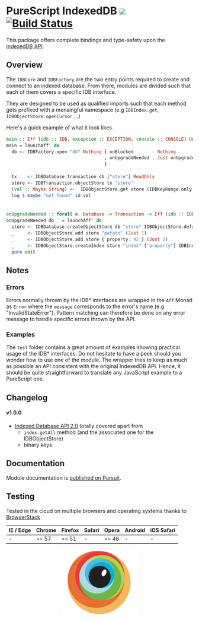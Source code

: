PureScript IndexedDB [![](https://img.shields.io/badge/doc-pursuit-60b5cc.svg)](http://pursuit.purescript.org/packages/purescript-indexeddb) [![Build Status](https://travis-ci.org/truqu/purescript-indexedDB.svg?branch=master)](https://travis-ci.org/truqu/purescript-indexedDB)
=====

This package offers complete bindings and type-safety upon the [IndexedDB API](https://w3c.github.io/IndexedDB).

## Overview 

The `IDBCore` and `IDBFactory` are the two entry points required to create and connect to an
indexed database. From there, modules are divided such that each of them covers a specific IDB
interface. 

They are designed to be used as qualified imports such that each method gets prefixed with a
menaingful namespace (e.g `IDBIndex.get`, `IDBObjectStore.openCursor` ...)

Here's a quick example of what it look likes. 
```purescript
main :: Eff (idb :: IDB, exception :: EXCEPTION, console :: CONSOLE) Unit
main = launchAff' do
  db <- IDBFactory.open "db" Nothing { onBlocked       : Nothing
                                     , onUpgradeNeeded : Just onUpgradeNeeded
                                     }

  tx    <- IDBDatabase.transaction db ["store"] ReadOnly
  store <- IDBTransaction.objectStore tx "store"
  (val :: Maybe String) <-  IDBObjectStore.get store (IDBKeyRange.only 1)
  log $ maybe "not found" id val


onUpgradeNeeded :: forall e. Database -> Transaction -> Eff (idb :: IDB, exception :: EXCEPTION | e) Unit
onUpgradeNeeded db _ = launchAff' do
  store <- IDBDatabase.createObjectStore db "store" IDBObjectStore.defaultParameters
  _     <- IDBObjectStore.add store "patate" (Just 1)
  _     <- IDBObjectStore.add store { property: 42 } (Just 2)
  _     <- IDBObjectStore.createIndex store "index" ["property"] IDBIndex.defaultParameters
  pure unit
```

## Notes

### Errors
Errors normally thrown by the IDB\* interfaces are wrapped in the `Aff` Monad as `Error`
where the `message` corresponds to the error's name (e.g. "InvalidStateError").
Pattern matching can therefore be done on any error message to handle specific errors thrown
by the API.

### Examples
The `test` folder contains a great amount of examples showing practical usage of the IDB\*
interfaces. Do not hesitate to have a peek should you wonder how to use one of the module. The
wrapper tries to keep as much as possible an API consistent with the original IndexedDB API.
Hence, it should be quite straightforward to translate any JavaScript example to a PureScript
one. 

## Changelog

#### v1.0.0

- [Indexed Database API 2.0](https://w3c.github.io/IndexedDB/) totally covered apart from 
  - `index.getAll` method (and the associated one for the IDBObjectStore)
  - binary keys

## Documentation

Module documentation is [published on Pursuit](http://pursuit.purescript.org/packages/purescript-indexeddb).

## Testing 
Tested in the cloud on multiple browsers and operating systems thanks to [BrowserStack](https://www.browserstack.com)


| IE / Edge | Chrome | Firefox | Safari  | Opera | Android | iOS Safari |
| ----------| ------ | ------- | ------- | ----- | ------- | ---------- |
| -         | >= 57  | >= 51   | -       | >= 46 | -       | -          |

<p align="center">
  <a href="https://www.browserstack.com"><img alt="browserstack" src=".github/browserstack.png" /></a>
</p>
